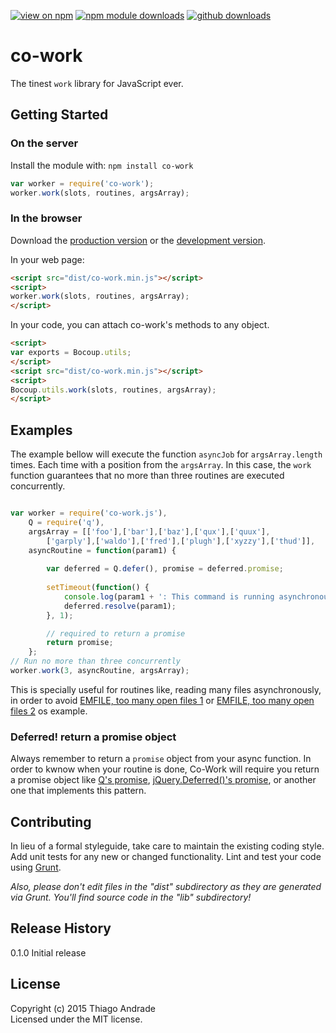 [![view on npm](http://img.shields.io/npm/v/co-work.svg)](https://www.npmjs.org/package/co-work)
[![npm module downloads](https://img.shields.io/npm/dt/co-work.svg)](https://www.npmjs.org/package/co-work)
[![github downloads](https://img.shields.io/github/downloads/thiagoh/co-work/total.svg)](https://github.com/thiagoh/co-work)

<a name="module_co-work"></a>
# co-work

The tinest `work` library for JavaScript ever.

## Getting Started
### On the server
Install the module with: `npm install co-work`

```javascript
var worker = require('co-work');
worker.work(slots, routines, argsArray); 
```

### In the browser
Download the [production version][min] or the [development version][max].

[min]: https://raw.github.com/thiagoh/co-work/master/dist/co-work.min.js
[max]: https://raw.github.com/thiagoh/co-work/master/dist/co-work.js

In your web page:

```html
<script src="dist/co-work.min.js"></script>
<script>
worker.work(slots, routines, argsArray);
</script>
```

In your code, you can attach co-work's methods to any object.

```html
<script>
var exports = Bocoup.utils;
</script>
<script src="dist/co-work.min.js"></script>
<script>
Bocoup.utils.work(slots, routines, argsArray);
</script>
```

## Examples

The example bellow will execute the function `asyncJob` for `argsArray.length` times. Each time with a position from the `argsArray`. In this case, the `work` function guarantees that no more than three routines are executed concurrently. 

```js

var worker = require('co-work.js'),
    Q = require('q'),
    argsArray = [['foo'],['bar'],['baz'],['qux'],['quux'],
        ['garply'],['waldo'],['fred'],['plugh'],['xyzzy'],['thud']],
    asyncRoutine = function(param1) {
    
        var deferred = Q.defer(), promise = deferred.promise;
    
        setTimeout(function() {
            console.log(param1 + ': This command is running asynchronously');
            deferred.resolve(param1);
        }, 1);

        // required to return a promise
        return promise;
    };
// Run no more than three concurrently
worker.work(3, asyncRoutine, argsArray);
```

 This is specially useful for routines like, reading many files asynchronously, in order to avoid [EMFILE, too many open files 1](http://stackoverflow.com/questions/8965606/node-and-error-emfile-too-many-open-files) or [EMFILE, too many open files 2](http://stackoverflow.com/questions/19981065/nodejs-error-emfile-too-many-open-files-on-mac-for) os example. 

### Deferred! return a promise object  

Always remember to return a `promise` object from your async function. In order to kwnow when your routine is done, Co-Work will require you return a promise object like [Q's promise](https://github.com/kriskowal/q), [jQuery.Deferred()'s promise](https://api.jquery.com/category/deferred-object/), or another one that implements this pattern.

## Contributing
In lieu of a formal styleguide, take care to maintain the existing coding style. Add unit tests for any new or changed functionality. Lint and test your code using [Grunt](http://gruntjs.com/).

_Also, please don't edit files in the "dist" subdirectory as they are generated via Grunt. You'll find source code in the "lib" subdirectory!_

## Release History

0.1.0 Initial release

## License
Copyright (c) 2015 Thiago Andrade  
Licensed under the MIT license.
